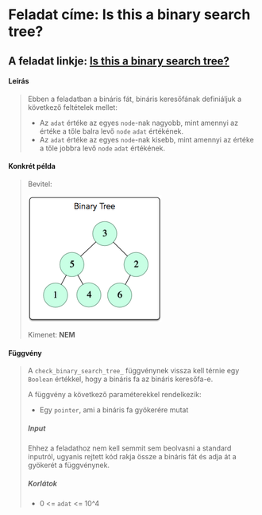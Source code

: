 # Feladat címe: Is this a binary search tree?

## A feladat linkje: [Is this a binary search tree?](https://www.hackerrank.com/challenges/is-binary-search-tree/problem)

#### Leírás

> Ebben a feladatban a bináris fát, bináris keresőfának definiáljuk a következő feltételek mellet:
> 
> - Az `adat` értéke az egyes `node`-nak nagyobb, mint amennyi az értéke a tőle balra levő `node` `adat` értékének.
> - Az `adat` értéke az egyes `node`-nak kisebb, mint amennyi az értéke a tőle jobbra levő `node` `adat` értékének.

#### Konkrét példa

> Bevitel:
> 
> ![input](./sample.png)
> 
> Kimenet: **NEM**

#### Függvény
>
> A `check_binary_search_tree_` függvénynek vissza kell térnie egy `Boolean` értékkel, hogy a bináris fa az bináris keresőfa-e. 
>
> A függvény a következő paraméterekkel rendelkezik:
>
> - Egy `pointer`, ami a bináris fa gyökerére mutat
>
> ##### Input
>
> Ehhez a feladathoz nem kell semmit sem beolvasni a standard inputról, ugyanis rejtett kód rakja össze a bináris fát és adja át a gyökerét a függvénynek.
>
> ##### Korlátok
>
> - 0 <= `adat` <= 10^4